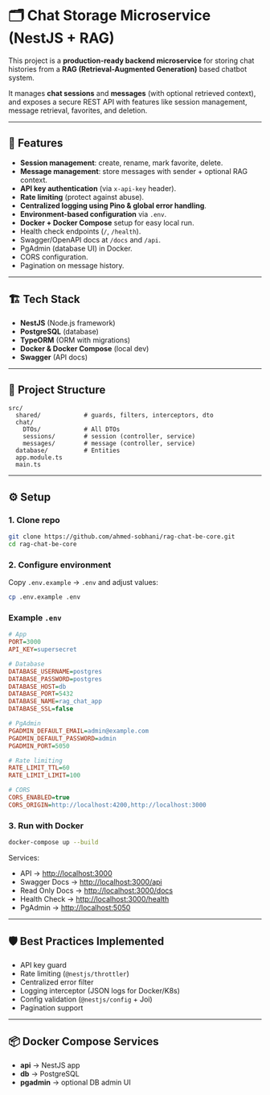 # 🗂️ Chat Storage Microservice (NestJS + RAG)

This project is a **production-ready backend microservice** for storing chat histories from a **RAG (Retrieval-Augmented Generation)** based chatbot system.

It manages **chat sessions** and **messages** (with optional retrieved context), and exposes a secure REST API with features like session management, message retrieval, favorites, and deletion.


---

## 🚀 Features

* **Session management**: create, rename, mark favorite, delete.
* **Message management**: store messages with sender + optional RAG context.
* **API key authentication** (via `x-api-key` header).
* **Rate limiting** (protect against abuse).
* **Centralized logging using Pino & global error handling**.
* **Environment-based configuration** via `.env`.
* **Docker + Docker Compose** setup for easy local run.
* Health check endpoints (`/`, `/health`).
* Swagger/OpenAPI docs at `/docs` and `/api`.
* PgAdmin (database UI) in Docker.
* CORS configuration.
* Pagination on message history.

---

## 🏗️ Tech Stack

* **NestJS** (Node.js framework)
* **PostgreSQL** (database)
* **TypeORM** (ORM with migrations)
* **Docker & Docker Compose** (local dev)
* **Swagger** (API docs)

---

## 📂 Project Structure

```
src/
  shared/            # guards, filters, interceptors, dto
  chat/   
    DTOs/            # All DTOs          
    sessions/        # session (controller, service)
    messages/        # message (controller, service)
  database/          # Entities
  app.module.ts
  main.ts
```

---

## ⚙️ Setup

### 1. Clone repo

```bash
git clone https://github.com/ahmed-sobhani/rag-chat-be-core.git
cd rag-chat-be-core
```

### 2. Configure environment

Copy `.env.example` → `.env` and adjust values:

```bash
cp .env.example .env
```

### Example `.env`

```ini
# App
PORT=3000
API_KEY=supersecret

# Database
DATABASE_USERNAME=postgres
DATABASE_PASSWORD=postgres
DATABASE_HOST=db
DATABASE_PORT=5432
DATABASE_NAME=rag_chat_app
DATABASE_SSL=false

# PgAdmin
PGADMIN_DEFAULT_EMAIL=admin@example.com
PGADMIN_DEFAULT_PASSWORD=admin
PGADMIN_PORT=5050

# Rate limiting
RATE_LIMIT_TTL=60
RATE_LIMIT_LIMIT=100

# CORS
CORS_ENABLED=true
CORS_ORIGIN=http://localhost:4200,http://localhost:3000
```

### 3. Run with Docker

```bash
docker-compose up --build
```

Services:

* API → [http://localhost:3000](http://localhost:3000)
* Swagger Docs → [http://localhost:3000/api](http://localhost:3000/api)
* Read Only Docs → [http://localhost:3000/docs](http://localhost:3000/docs)
* Health Check → [http://localhost:3000/health](http://localhost:3000/health)
* PgAdmin → [http://localhost:5050](http://localhost:5050)

---

## 🛡️ Best Practices Implemented

* API key guard
* Rate limiting (`@nestjs/throttler`)
* Centralized error filter
* Logging interceptor (JSON logs for Docker/K8s)
* Config validation (`@nestjs/config` + Joi)
* Pagination support

---

## 📦 Docker Compose Services

* **api** → NestJS app
* **db** → PostgreSQL
* **pgadmin** → optional DB admin UI
